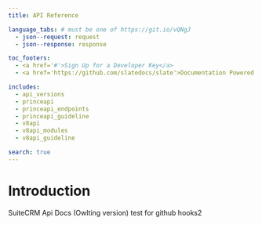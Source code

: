 ```yaml
---
title: API Reference

language_tabs: # must be one of https://git.io/vQNgJ
  - json--request: request
  - json--response: response

toc_footers:
  - <a href='#'>Sign Up for a Developer Key</a>
  - <a href='https://github.com/slatedocs/slate'>Documentation Powered by Slate</a>

includes:
  - api_versions
  - princeapi
  - princeapi_endpoints
  - princeapi_guideline
  - v8api
  - v8api_modules
  - v8api_guideline

search: true
---
```

# Introduction

SuiteCRM Api Docs (Owlting version)
test for github hooks2
